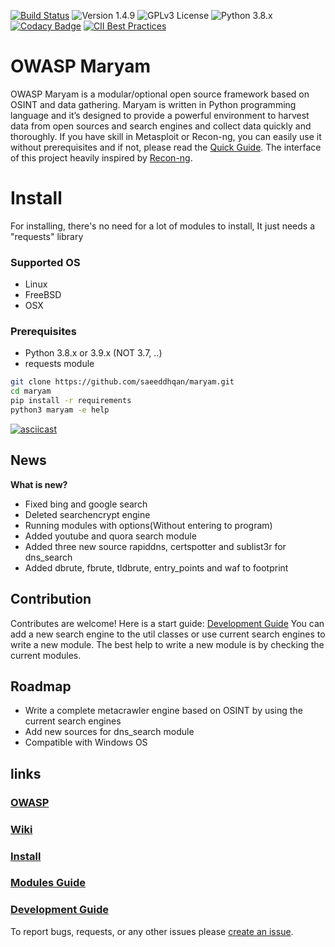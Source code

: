 [![Build Status](https://travis-ci.com/saeeddhqan/maryam.svg?branch=master)](https://travis-ci.com/saeeddhqan/maryam)
![Version 1.4.9](https://img.shields.io/badge/Version-1.4.9-green.svg)
![GPLv3 License](https://img.shields.io/badge/License-GPLv3-green.svg)
![Python 3.8.x](https://img.shields.io/badge/Python-3.8.x-green.svg)
[![Codacy Badge](https://api.codacy.com/project/badge/Grade/40d81c48b3444ee78ffc6c5c8639134c)](https://www.codacy.com/manual/saeeddhqan/Maryam?utm_source=github.com&amp;utm_medium=referral&amp;utm_content=saeeddhqan/Maryam&amp;utm_campaign=Badge_Grade)
[![CII Best Practices](https://bestpractices.coreinfrastructure.org/projects/4577/badge)](https://bestpractices.coreinfrastructure.org/projects/4577)

# OWASP Maryam

OWASP Maryam is a modular/optional open source framework based on OSINT and data gathering. Maryam is written in Python programming language and it’s designed
to provide a powerful environment to harvest data from open sources and search engines and collect data quickly and thoroughly. If you have skill in Metasploit or Recon-ng, you can easily use it without prerequisites and if not, please read the [Quick Guide](https://github.com/saeeddhqan/Maryam/wiki#quick-guide).
The interface of this project heavily inspired by [Recon-ng](https://github.com/lanmaster53/recon-ng).

# Install
For installing, there's no need for a lot of modules to install, It just needs a "requests"
library
### Supported OS
 - Linux
 - FreeBSD
 - OSX

### Prerequisites
 - Python 3.8.x or 3.9.x (NOT 3.7, ..)
 - requests module

```bash
git clone https://github.com/saeeddhqan/maryam.git
cd maryam
pip install -r requirements
python3 maryam -e help
```
[![asciicast](https://asciinema.org/a/382779.svg)](https://asciinema.org/a/382779?speed=2)

## News
**What is new?**

 - Fixed bing and google search
 - Deleted searchencrypt engine
 - Running modules with options(Without entering to program) 
 - Added youtube and quora search module
 - Added three new source rapiddns, certspotter and sublist3r for dns_search
 - Added dbrute, fbrute, tldbrute, entry_points and waf to footprint

## Contribution

Contributes are welcome! Here is a start guide: [Development Guide](https://github.com/saeeddhqan/maryam/wiki/Development-Guide)
You can add a new search engine to the util classes or use current search engines to write a new module.
The best help to write a new module is by checking the current modules.
 
## Roadmap

 - Write a complete metacrawler engine based on OSINT by using the current search engines
 - Add new sources for dns_search module
 - Compatible with Windows OS

## links
### [OWASP](https://owasp.org/www-project-maryam/)
### [Wiki](https://github.com/saeeddhqan/maryam/wiki)
### [Install](https://github.com/saeeddhqan/maryam/wiki#install)
### [Modules Guide](https://github.com/saeeddhqan/maryam/wiki/modules)
### [Development Guide](https://github.com/saeeddhqan/maryam/wiki/Development-Guide)

To report bugs, requests, or any other issues please [create an issue](https://github.com/saeeddhqan/maryam/issues).

